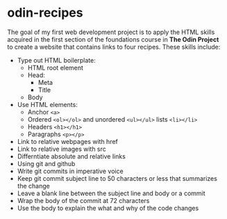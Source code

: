 # odin-recipes

The goal of my first web development project is to apply the HTML skills acquired in the first section of the foundations
course in **The Odin Project** to create a website that contains links to four recipes.  These skills include:

- Type out HTML boilerplate:
	- HTML root element
	- Head:
		- Meta
		- Title
	- Body
- Use HTML elements:
  - Anchor `<a>`
  - Ordered `<ol></ol>`  and unordered `<ul></ul>` lists `<li></li>`
  - Headers `<h1></h1>`
  - Paragraphs `<p></p>`
- Link to relative webpages with href
- Link to relative images with src
- Differntiate absolute and relative links
- Using git and github
- Write git commits in imperative voice
- Keep git commit subject line to 50 characters or less that summarizes the change
- Leave a blank line between the subject line and body or a commit
- Wrap the body of the commit at 72 characters
- Use the body to explain the what and why of the code changes
